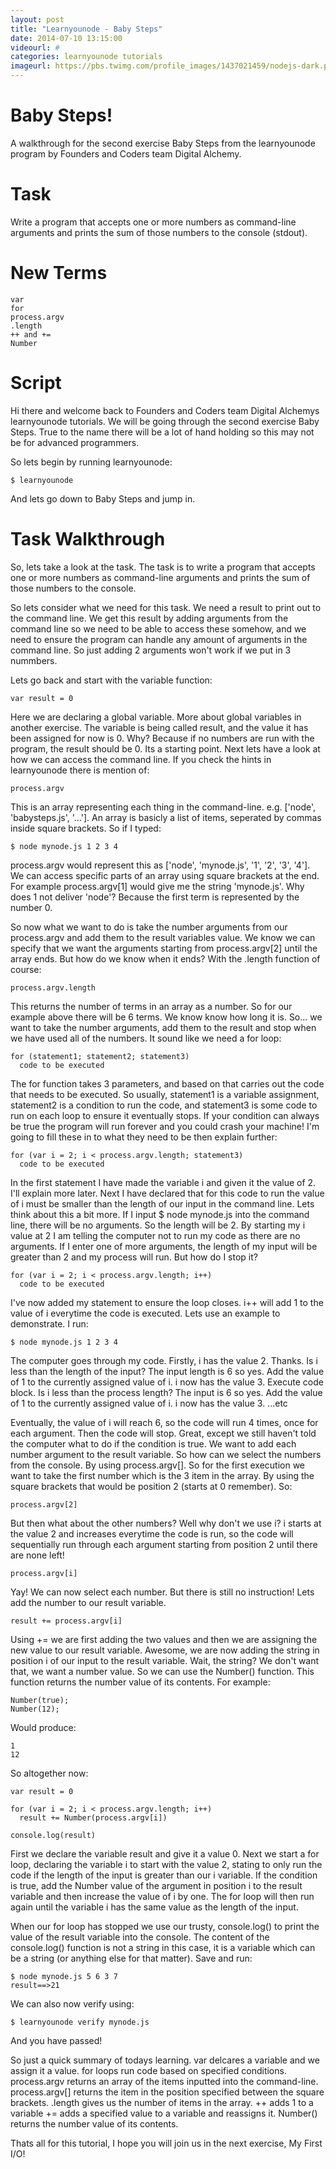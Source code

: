 ```yaml
---
layout: post
title: "Learnyounode - Baby Steps"
date: 2014-07-10 13:15:00
videourl: #
categories: learnyounode tutorials
imageurl: https://pbs.twimg.com/profile_images/1437021459/nodejs-dark.png
---
```

# Baby Steps!

A walkthrough for the second exercise Baby Steps from the learnyounode program by Founders and Coders team Digital Alchemy. 

# Task
Write a program that accepts one or more numbers as command-line arguments and prints the sum of those numbers to the console (stdout).

# New Terms
    var
    for
    process.argv
    .length
    ++ and +=
    Number

# Script
Hi there and welcome back to Founders and Coders team Digital Alchemys learnyounode tutorials. We will be going through the second exercise Baby Steps. True to the name there will be a lot of hand holding so this may not be for advanced programmers. 

So lets begin by running learnyounode:

    $ learnyounode

And lets go down to Baby Steps and jump in.   

# Task Walkthrough
So, lets take a look at the task. The task is to write a program that accepts one or more numbers as command-line arguments and prints the sum of those numbers to the console. 

So lets consider what we need for this task. We need a result to print out to the command line. We get this result by adding arguments from the command line so we need to be able to access these somehow, and we need to ensure the program can handle any amount of arguments in the command line. So just adding 2 arguments won't work if we put in 3 nummbers.

Lets go back and start with the variable function:

    var result = 0
    
Here we are declaring a global variable. More about global variables in another exercise. The variable is being called result, and the value it has been assigned for now is 0. Why? Because if no numbers are run with the program, the result should be 0. Its a starting point. Next lets have a look at how we can access the command line. If you check the hints in learnyounode there is mention of:

    process.argv
    
This is an array representing each thing in the command-line. e.g. ['node', 'babysteps.js', '...']. An array is basicly a list of items, seperated by commas inside square brackets. So if I typed: 

    $ node mynode.js 1 2 3 4 

process.argv would represent this as ['node', 'mynode.js', '1', '2', '3', '4']. We can access specific parts of an array using square brackets at the end. For example process.argv[1] would give me the string 'mynode.js'. Why does 1 not deliver 'node'? Because the first term is represented by the number 0.    

So now what we want to do is take the number arguments from our process.argv and add them to the result variables value. We know we can specify that we want the arguments starting from process.argv[2] until the array ends. But how do we know when it ends? With the .length function of course:

    process.argv.length
    
This returns the number of terms in an array as a number. So for our example above there will be 6 terms. We know know how long it is. So... we want to take the number arguments, add them to the result and stop when we have used all of the numbers. It sound like we need a for loop:

    for (statement1; statement2; statement3)
      code to be executed
      
The for function takes 3 parameters, and based on that carries out the code that needs to be executed. So usually, statement1 is a variable assignment, statement2 is a condition to run the code, and statement3 is some code to run on each loop to ensure it eventually stops. If your condition can always be true the program will run forever and you could crash your machine! I'm going to fill these in to what they need to be then explain further:

    for (var i = 2; i < process.argv.length; statement3)
      code to be executed
      
In the first statement I have made the variable i and given it the value of 2. I'll explain more later. Next I have declared that for this code to run the value of i must be smaller than the length of our input in the command line. Lets think about this a bit more. If I input $ node mynode.js into the command line, there will be no arguments. So the length will be 2. By starting my i value at 2 I am telling the computer not to run my code as there are no arguments. If I enter one of more arguments, the length of my input will be greater than 2 and my process will run. But how do I stop it? 

    for (var i = 2; i < process.argv.length; i++)
      code to be executed
      
I've now added my statement to ensure the loop closes. i++ will add 1 to the value of i everytime the code is executed. Lets use an example to demonstrate. I run:

    $ node mynode.js 1 2 3 4
    
The computer goes through my code. Firstly, i has the value 2. Thanks. Is i less than the length of the input? The input length is 6 so yes. Add the value of 1 to the currently assigned value of i. i now has the value 3. Execute code block. Is i less than the process length? The input is 6 so yes. Add the value of 1 to the currently assigned value of i. i now has the value 3. ...etc

Eventually, the value of i will reach 6, so the code will run 4 times, once for each argument. Then the code will stop. Great, except we still haven't told the computer what to do if the condition is true. We want to add each number argument to the result variable. So how can we select the numbers from the console. By using process.argv[]. So for the first execution we want to take the first number which is the 3 item in the array. By using the square brackets that would be position 2 (starts at 0 remember). So:

    process.argv[2]
    
But then what about the other numbers? Well why don't we use i? i starts at the value 2 and increases everytime the code is run, so the code will sequentially run through each argument starting from position 2 until there are none left!

    process.argv[i]
    
Yay! We can now select each number. But there is still no instruction! Lets add the number to our result variable.

    result += process.argv[i]
    
Using += we are first adding the two values and then we are assigning the new value to our result variable. Awesome, we are now adding the string in position i of our input to the result variable. Wait, the string? We don't want that, we want a number value. So we can use the Number() function. This function returns the number value of its contents. For example:

    Number(true);
    Number(12);
    
Would produce:

    1
    12
    
So altogether now:

    var result = 0
    
    for (var i = 2; i < process.argv.length; i++)
      result += Number(process.argv[i])
      
    console.log(result)
    
First we declare the variable result and give it a value 0. Next we start a for loop, declaring the variable i to start with the value 2, stating to only run the code if the length of the input is greater than our i variable. If the condition is true, add the Number value of the argument in position i to the result variable and then increase the value of i by one. The for loop will then run again until the variable i has the same value as the length of the input. 

When our for loop has stopped we use our trusty, console.log() to print the value of the result variable into the console. The content of the console.log() function is not a string in this case, it is a variable which can be a string (or anything else for that matter). Save and run:

    $ node mynode.js 5 6 3 7
    result==>21
    
We can also now verify using:

    $ learnyounode verify mynode.js
    
And you have passed! 

So just a quick summary of todays learning. var delcares a variable and we assign it a value. for loops run code based on specified conditions. process.argv returns an array of the items inputted into the command-line. process.argv[] returns the item in the position specified between the square brackets. .length gives us the number of items in the array. ++ adds 1 to a variable += adds a specified value to a variable and reassigns it. Number() returns the number value of its contents.

Thats all for this tutorial, I hope you will join us in the next exercise, My First I/O!
